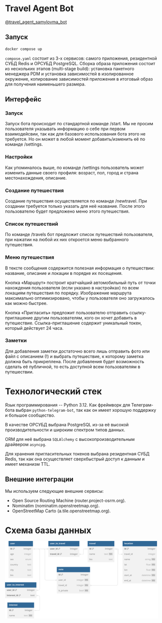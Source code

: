 # Travel Agent Bot

[@travel_agent_samylovma_bot](https://t.me/travel_agent_samylovma_bot)

## Запуск

```sh
docker compose up
```

`compose.yaml` состоит из 3-х сервисов: самого приложения, резидентной
СУБД Redis и ОРСУБД PostgreSQL. Сборка образа приложения состоит из
нескольких этапов (multi-stage build): установка пакетного менеджера PDM
и установка зависимостей в изолированное окружение, копирование
зависимостей приложения в итоговый образ для получения наименьшего размера.



## Интерфейс

### Запуск

Запуск бота происходит по стандартной команде /start. Мы не просим
пользователя указывать информацию о себе при первом взаимодейсвии, так
как для базового использования бота этого не требуется. Но он может в
любой момент добавить/изменить её по команде /settings.


### Настройки

Как упоминалось выше, по команде /settings пользователь может изменить
данные своего профиля: возраст, пол, город и страна местонахождения, описание.


### Создание путешествия

Создание путешествия осуществляется по команде /newtravel. При создании
требуется только указать для неё название. После этого пользователю
будет предложено меню этого путешествия.


### Список путешествий

По команде /travels бот предложит список путешествий пользователя,
при нажатии на любой их них откроется меню выбранного путешествия.


### Меню путешествия

В тексте сообщения содержится полезная информация о путешествии:
название, описание и локации в порядке их посещения.

Кнопка «Маршрут» построит кратчайший автомобильный путь от точки нахождения
пользователя (если указано в настройках) по всем локациям путешествия по порядку.
Изображение маршрута максимально оптимизировано, чтобы у пользователя
оно загружалось как можно быстрее.

Кнопка «Пригласить» предложит пользователю отправить ссылку-приглашение
другим пользователям, кого он хочет добавить в путешествие.
Ссылка-приглашение содержит уникальный токен, который действует 24 часа.


### Заметки

Для добавления заметки достаточно всего лишь отправить фото или файл с
описанием (!) и выбрать путешествие, к которому заметка должна быть прикреплена.
После добавления будет возможность сделать её публичной, то
есть доступной всем пользователям в путешествии.



# Технологический стек

Язык программирования -- Python 3.12.
Как фреймворк для Телеграм-бота выбран `python-telegram-bot`, так как он имеет хорошую поддержку и большое сообщество.

В качестве ОРСУБД выбрана PostgreSQL из-за её высокой производительности и широким спектром типов данных.

ORM для неё выбрана `SQLAlchemy` с высокопроизводительным драйвером `asyncpg`.

Для хранения пригласительных токенов выбрана резидентная СУБД Redis,
так как она осуществляет сверхбыстрый доступ к данным и имеет механизм TTL.


## Внешние интеграции

Мы используем следующие внешние сервисы:

* Open Source Routing Machine (router.project-osrm.org).
* Nominatim (nominatim.openstreetmap.org).
* OpenStreetMap Carto (a.tile.openstreetmap.org).


# Схема базы данных

![Database Schema](./db_schema.svg)
